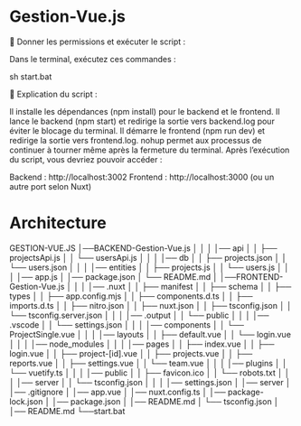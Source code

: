 # Gestion-Vue.js

🔹 Donner les permissions et exécuter le script :

Dans le terminal, exécutez ces commandes :

sh
start.bat

🔹 Explication du script :

Il installe les dépendances (npm install) pour le backend et le frontend.
Il lance le backend (npm start) et redirige la sortie vers backend.log pour éviter le blocage du terminal.
Il démarre le frontend (npm run dev) et redirige la sortie vers frontend.log.
nohup permet aux processus de continuer à tourner même après la fermeture du terminal.
Après l’exécution du script, vous devriez pouvoir accéder :

Backend : http://localhost:3002
Frontend : http://localhost:3000 (ou un autre port selon Nuxt)


# Architecture 

GESTION-VUE.JS
│──BACKEND-Gestion-Vue.js
│    │ 
│    │── api
│    │   ├── projectsApi.js
│    │   └── usersApi.js
│    │
│    │── db
│    │   ├── projects.json
│    │   └── users.json
│    │
│    │── entities
│    │   ├── projects.js
│    │   └── users.js
│    │
│    │── app.js
│    │── package.json
│    └── README.md
│
│──FRONTEND-Gestion-Vue.js
│    │
│    │── .nuxt
│    │   ├── manifest
│    │   ├── schema
│    │   ├── types
│    │   ├── app.config.mjs
│    │   ├── components.d.ts
│    │   ├── imports.d.ts
│    │   ├── nitro.json
│    │   ├── nuxt.json
│    │   ├── tsconfig.json
│    │   └── tsconfig.server.json
│    │
│    │── .output
│    │   └── public
│    │
│    │── .vscode
│    │   └── settings.json
│    │
│    │── components
│    │   └── ProjectSingle.vue
│    │
│    │── layouts
│    │   ├── default.vue
│    │   └── login.vue
│    │
│    │── node_modules
│    │
│    │── pages
│    │   ├── index.vue
│    │   ├── login.vue
│    │   ├── project-[id].vue
│    │   ├── projects.vue
│    │   ├── reports.vue
│    │   ├── settings.vue
│    │   └── team.vue
│    │
│    │── plugins
│    │   └── vuetify.ts
│    │
│    │── public
│    │   ├── favicon.ico
│    │   └── robots.txt
│    │
│    │── server
│    │   └── tsconfig.json
│    │
│    │── settings.json
│    │── server
│    │── .gitignore
│    │── app.vue
│    │── nuxt.config.ts
│    │── package-lock.json
│    │── package.json
│    │── README.md
│    └── tsconfig.json
│
│── README.md
└──start.bat